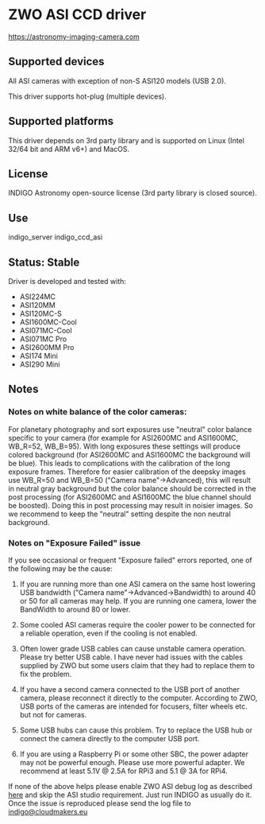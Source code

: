 # ZWO ASI CCD driver

https://astronomy-imaging-camera.com

## Supported devices

All ASI cameras with exception of non-S ASI120 models (USB 2.0).

This driver supports hot-plug (multiple devices).

## Supported platforms

This driver depends on 3rd party library and is supported on Linux (Intel 32/64 bit and ARM v6+) and MacOS.

## License

INDIGO Astronomy open-source license (3rd party library is closed source).

## Use

indigo_server indigo_ccd_asi

## Status: Stable

Driver is developed and tested with:
* ASI224MC
* ASI120MM
* ASI120MC-S
* ASI1600MC-Cool
* ASI071MC-Cool
* ASI071MC Pro
* ASI2600MM Pro
* ASI174 Mini
* ASI290 Mini

## Notes

### Notes on white balance of the color cameras:
For planetary photography and sort exposures use "neutral" color balance specific to your camera (for example for ASI2600MC and ASI1600MC, WB_R=52, WB_B=95). With long exposures these settings will produce colored background (for ASI2600MC and ASI1600MC the background will be blue). This leads to complications with the calibration of the long exposure frames. Therefore for easier calibration of the deepsky images use WB_R=50 and WB_B=50 ("Camera name"->Advanced), this will result in neutral gray background but the color balance should be corrected in the post processing (for ASI2600MC and ASI1600MC the blue channel should be boosted). Doing this in post processing may result in noisier images. So we recommend to keep the "neutral" setting despite the non neutral background.

### Notes on "Exposure Failed" issue

If you see occasional or frequent "Exposure failed" errors reported, one of the following may be the cause:

1. If you are running more than one ASI camera on the same host lowering USB bandwidth ("Camera name"->Advanced->Bandwidth) to around 40 or 50 for all cameras may help. If you are running one camera, lower the BandWidth to around 80 or lower.

2. Some cooled ASI cameras require the cooler power to be connected for a reliable operation, even if the cooling is not enabled.

3. Often lower grade USB cables can cause unstable camera operation. Please try better USB cable. I have never had issues with the cables supplied by ZWO but some users claim that they had to replace them to fix the problem.

4. If you have a second camera connected to the USB port of another camera, please reconnect it directly to the computer. According to ZWO, USB ports of the cameras are intended for focusers, filter wheels etc. but not for cameras.

5. Some USB hubs can cause this problem. Try to replace the USB hub or connect the camera directly to the computer USB port.

6. If you are using a Raspberry Pi or some other SBC, the power adapter may not be powerful enough. Please use more powerful adapter. We recommend at least 5.1V @ 2.5A for RPi3 and 5.1 @ 3A for RPi4.

If none  of the above helps please enable ZWO ASI debug log as described [here](https://www.indigo-astronomy.org/download/How%20to%20get%20log%20file%20on%20Linux.pdf) and skip the ASI studio requirement. Just run INDIGO as usually do it. Once the issue is reproduced please send the log file to indigo@cloudmakers.eu
